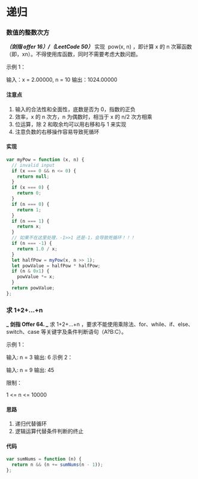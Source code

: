 # 递归

### 数值的整数次方

**_（剑指 offer 16）/（LeetCode 50）_**
实现  pow(x, n) ，即计算 x 的 n 次幂函数（即，xn）。不得使用库函数，同时不需要考虑大数问题。

示例 1：

输入：x = 2.00000, n = 10
输出：1024.00000

#### 注意点

1. 输入的合法性和全面性，底数是否为 0，指数的正负
2. 效率，x 的 n 次方，n 为偶数时，相当于 x 的 n/2 次方相乘
3. 位运算，除 2 和取余均可以用右移和与 1 来实现
4. 注意负数的右移操作容易导致死循环

#### 实现

```js
var myPow = function (x, n) {
  // invalid input
  if (x === 0 && n <= 0) {
    return null;
  }
  if (x === 0) {
    return 0;
  }
  if (n === 0) {
    return 1;
  }
  if (n === 1) {
    return x;
  }
  // 如果不在这里处理，-1>>1 还是-1，会导致死循环！！！
  if (n === -1) {
    return 1.0 / x;
  }
  let halfPow = myPow(x, n >> 1);
  let powValue = halfPow * halfPow;
  if (n & 0x1) {
    powValue *= x;
  }
  return powValue;
};
```

### 求 1+2+…+n

**_ 剑指 Offer 64. _**
求 1+2+...+n ，要求不能使用乘除法、for、while、if、else、switch、case 等关键字及条件判断语句（A?B:C）。

示例 1：

输入: n = 3
输出: 6
示例 2：

输入: n = 9
输出: 45

限制：

1 <= n <= 10000

#### 思路

1. 递归代替循环
2. 逻辑运算代替条件判断的终止

#### 代码

```js
var sumNums = function (n) {
  return n && (n += sumNums(n - 1));
};
```
